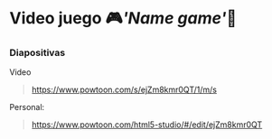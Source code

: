 # Video juego 🎮*'Name game'*👾

### Diapositivas

Video
> https://www.powtoon.com/s/ejZm8kmr0QT/1/m/s

Personal:
> https://www.powtoon.com/html5-studio/#/edit/ejZm8kmr0QT

